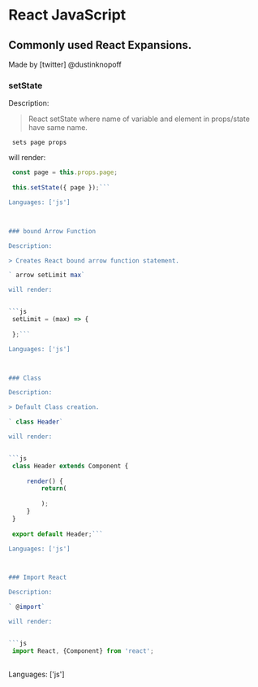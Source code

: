 # React JavaScript

## Commonly used React Expansions.

Made by [twitter] @dustinknopoff


### setState

Description:

> React setState where name of variable and element in props/state have same name.

` sets page props`

will render:


```js
 const page = this.props.page;
 
 this.setState({ page });```

Languages: ['js']



### bound Arrow Function

Description:

> Creates React bound arrow function statement.

` arrow setLimit max`

will render:


```js
 setLimit = (max) => {
     
 };```

Languages: ['js']



### Class

Description:

> Default Class creation.

` class Header`

will render:


```js
 class Header extends Component {
     
     render() {
         return(
             
         );
     }
 }
 
 export default Header;```

Languages: ['js']



### Import React

Description:

` @import`

will render:


```js
 import React, {Component} from 'react';
 
 ```

Languages: ['js']




